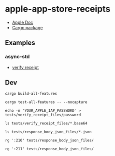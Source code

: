 # apple-app-store-receipts

* [Apple Doc](https://developer.apple.com/documentation/appstorereceipts)
* [Cargo package](https://crates.io/crates/apple-app-store-receipts)

## Examples

### async-std

* [verify receipt](../demos/async-std/src/iap_verify_receipt.rs)

## Dev

```
cargo build-all-features

cargo test-all-features -- --nocapture
```

```
echo -n 'YOUR_APPLE_IAP_PASSWORD' > tests/verify_receipt_files/password

ls tests/verify_receipt_files/*.base64
```

```
ls tests/response_body_json_files/*.json

rg ':210' tests/response_body_json_files/

rg ':211' tests/response_body_json_files/
```
